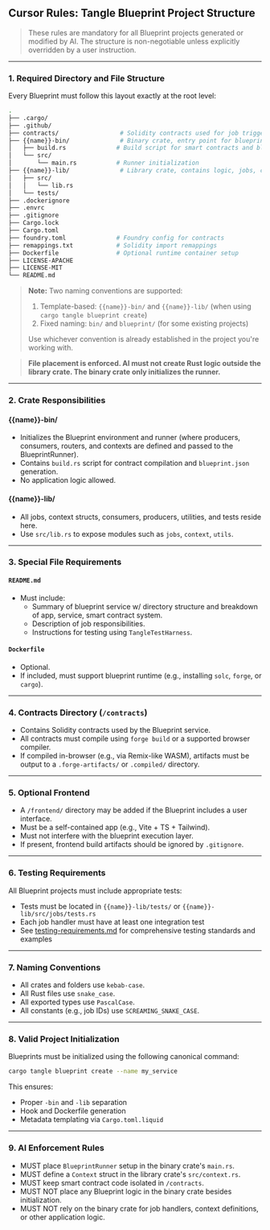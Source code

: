 ## Cursor Rules: Tangle Blueprint Project Structure

> These rules are mandatory for all Blueprint projects generated or modified by AI. The structure is non-negotiable unless explicitly overridden by a user instruction.

---

### 1. Required Directory and File Structure

Every Blueprint must follow this layout exactly at the root level:

```bash
.
├── .cargo/
├── .github/
├── contracts/                 # Solidity contracts used for job triggers or verification
├── {{name}}-bin/              # Binary crate, entry point for blueprint execution
│   ├── build.rs              # Build script for smart contracts and blueprint metadata
│   └── src/
│       └── main.rs           # Runner initialization
├── {{name}}-lib/              # Library crate, contains logic, jobs, context, tests
│   ├── src/
│   │   └── lib.rs
│   └── tests/
├── .dockerignore
├── .envrc
├── .gitignore
├── Cargo.lock
├── Cargo.toml
├── foundry.toml              # Foundry config for contracts
├── remappings.txt            # Solidity import remappings
├── Dockerfile                # Optional runtime container setup
├── LICENSE-APACHE
├── LICENSE-MIT
└── README.md
```

> **Note:** Two naming conventions are supported:
> 1. Template-based: `{{name}}-bin/` and `{{name}}-lib/` (when using `cargo tangle blueprint create`)
> 2. Fixed naming: `bin/` and `blueprint/` (for some existing projects)
>
> Use whichever convention is already established in the project you're working with.

> **File placement is enforced. AI must not create Rust logic outside the library crate. The binary crate only initializes the runner.**

---

### 2. Crate Responsibilities

#### {{name}}-bin/
- Initializes the Blueprint environment and runner (where producers, consumers, routers, and contexts are defined and passed to the BlueprintRunner).
- Contains `build.rs` script for contract compilation and `blueprint.json` generation.
- No application logic allowed.

#### {{name}}-lib/
- All jobs, context structs, consumers, producers, utilities, and tests reside here.
- Use `src/lib.rs` to expose modules such as `jobs`, `context`, `utils`.

---

### 3. Special File Requirements

#### `README.md`
- Must include:
  - Summary of blueprint service w/ directory structure and breakdown of app, service, smart contract system.
  - Description of job responsibilities.
  - Instructions for testing using `TangleTestHarness`.

#### `Dockerfile`
- Optional.
- If included, must support blueprint runtime (e.g., installing `solc`, `forge`, or `cargo`).

---

### 4. Contracts Directory (`/contracts`)
- Contains Solidity contracts used by the Blueprint service.
- All contracts must compile using `forge build` or a supported browser compiler.
- If compiled in-browser (e.g., via Remix-like WASM), artifacts must be output to a `.forge-artifacts/` or `.compiled/` directory.

---

### 5. Optional Frontend

- A `/frontend/` directory may be added if the Blueprint includes a user interface.
- Must be a self-contained app (e.g., Vite + TS + Tailwind).
- Must not interfere with the blueprint execution layer.
- If present, frontend build artifacts should be ignored by `.gitignore`.

---

### 6. Testing Requirements

All Blueprint projects must include appropriate tests:

- Tests must be located in `{{name}}-lib/tests/` or `{{name}}-lib/src/jobs/tests.rs`
- Each job handler must have at least one integration test
- See [testing-requirements.md](testing-requirements.md) for comprehensive testing standards and examples

---

### 7. Naming Conventions

- All crates and folders use `kebab-case`.
- All Rust files use `snake_case`.
- All exported types use `PascalCase`.
- All constants (e.g., job IDs) use `SCREAMING_SNAKE_CASE`.

---

### 8. Valid Project Initialization

Blueprints must be initialized using the following canonical command:

```bash
cargo tangle blueprint create --name my_service
```

This ensures:
- Proper `-bin` and `-lib` separation
- Hook and Dockerfile generation
- Metadata templating via `Cargo.toml.liquid`

---

### 9. AI Enforcement Rules

- MUST place `BlueprintRunner` setup in the binary crate's `main.rs`.
- MUST define a `Context` struct in the library crate's `src/context.rs`.
- MUST keep smart contract code isolated in `/contracts`.
- MUST NOT place any Blueprint logic in the binary crate besides initialization.
- MUST NOT rely on the binary crate for job handlers, context definitions, or other application logic.
